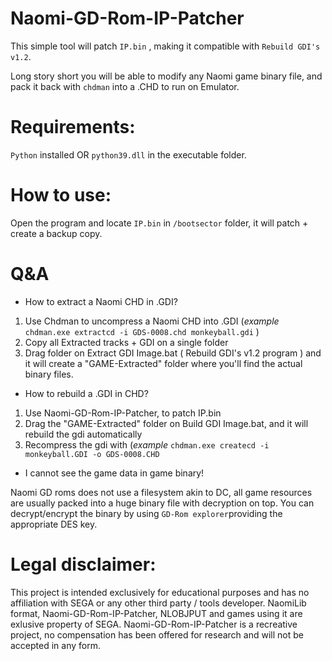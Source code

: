 # Naomi-GD-Rom-IP-Patcher

This simple tool will patch `IP.bin` , making it compatible with `Rebuild GDI's v1.2`.  

Long story short you will be able to modify any Naomi game binary file, and pack it back with `chdman` into a .CHD to run on Emulator.


# Requirements:

`Python` installed OR `python39.dll` in the executable folder.


# How to use:

Open the program and locate `IP.bin` in `/bootsector` folder, it will patch + create a backup copy.


# Q&A

- How to extract a Naomi CHD in .GDI?

1) Use Chdman to uncompress a Naomi CHD into .GDI   (*example* `chdman.exe extractcd -i GDS-0008.chd monkeyball.gdi` )
2) Copy all Extracted tracks + GDI on a single folder
3) Drag folder on Extract GDI Image.bat ( Rebuild GDI's v1.2 program ) and it will create a "GAME-Extracted" folder where you'll find the actual binary files.


- How to rebuild a .GDI in CHD?

1) Use Naomi-GD-Rom-IP-Patcher, to patch IP.bin
2) Drag the "GAME-Extracted" folder on Build GDI Image.bat, and it will rebuild the gdi automatically
3) Recompress the gdi with (*example* `chdman.exe createcd -i monkeyball.GDI -o GDS-0008.CHD`

- I cannot see the game data in game binary!

Naomi GD roms does not use a filesystem akin to DC, all game resources are usually packed into a huge binary file with decryption on top.
You can decrypt/encrypt the binary by using `GD-Rom explorer`providing the appropriate DES key.

# Legal disclaimer:

This project is intended exclusively for educational purposes and has no affiliation with SEGA or any other third party / tools developer. NaomiLib format, Naomi-GD-Rom-IP-Patcher, NLOBJPUT and games using it are exlusive property of SEGA. Naomi-GD-Rom-IP-Patcher is a recreative project, no compensation has been offered for research and will not be accepted in any form.

